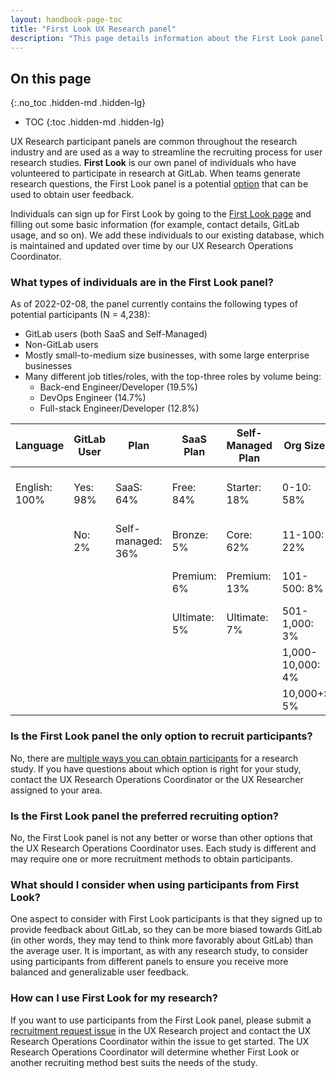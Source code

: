 ```yaml
---
layout: handbook-page-toc
title: "First Look UX Research panel"
description: "This page details information about the First Look panel used for UX Research studies"
---
```


## On this page
{:.no_toc .hidden-md .hidden-lg}

- TOC
{:toc .hidden-md .hidden-lg}

UX Research participant panels are common throughout the research industry and are used as a way to streamline the recruiting process for user research studies. **First Look** is our own panel of individuals who have volunteered to participate in research at GitLab. When teams generate research questions, the First Look panel is a potential [option](https://about.gitlab.com/handbook/product/ux/ux-research-coordination/#recruitment-methods) that can be used to obtain user feedback. 

Individuals can sign up for First Look by going to the [First Look page](https://about.gitlab.com/community/gitlab-first-look/) and filling out some basic information (for example, contact details, GitLab usage, and so on). We add these individuals to our existing database, which is maintained and updated over time by our UX Research Operations Coordinator. 

### What types of individuals are in the First Look panel?

As of 2022-02-08, the panel currently contains the following types of potential participants (N = 4,238):
* GitLab users (both SaaS and Self-Managed)
* Non-GitLab users
* Mostly small-to-medium size businesses, with some large enterprise businesses
* Many different job titles/roles, with the top-three roles by volume being: 
    * Back-end Engineer/Developer (19.5%)
    * DevOps Engineer (14.7%)
    * Full-stack Engineer/Developer (12.8%)

| Language | GitLab User | Plan | SaaS Plan | Self-Managed Plan | Org Size | Team Size |
| ------ | ------ | ------ | ------ | ------ | ------ | ------ |
| English: 100% | Yes: 98% | SaaS: 64% | Free: 84% | Starter: 18% | 0-10: 58% | It's just me: 29% |
|  | No: 2% | Self-managed: 36% | Bronze: 5% | Core: 62% | 11-100: 22% | 1-5: 41% |
|  |  |  | Premium: 6% | Premium: 13% | 101-500: 8% | 6-10: 17% |
|  |  |  | Ultimate: 5% | Ultimate: 7% | 501-1,000: 3% | 11-20: 7% |
|  |  |  |  |  | 1,000-10,000: 4% | 21-30: 2% |
|  |  |  |  |  | 10,000+: 5% | 30+: 4% |

### Is the First Look panel the **only option** to recruit participants?

No, there are [multiple ways you can obtain participants](https://about.gitlab.com/handbook/product/ux/ux-research-coordination/#recruitment-methods) for a research study. If you have questions about which option is right for your study, contact the UX Research Operations Coordinator or the UX Researcher assigned to your area.

### Is the First Look panel the **preferred** recruiting option?

No, the First Look panel is not any better or worse than other options that the UX Research Operations Coordinator uses. Each study is different and may require one or more recruitment methods to obtain participants. 

### What should I consider when using participants from First Look?

One aspect to consider with First Look participants is that they signed up to provide feedback about GitLab, so they can be more biased towards GitLab (in other words, they may tend to think more favorably about GitLab) than the average user. It is important, as with any research study, to consider using participants from different panels to ensure you receive more balanced and generalizable user feedback.

### How can I use First Look for my research?

If you want to use participants from the First Look panel, please submit a [recruitment request issue](https://about.gitlab.com/handbook/product/ux/ux-research-training/recruiting-participants/#sts=Open%20a%20recruitment%20request%20issue) in the UX Research project and contact the UX Research Operations Coordinator within the issue to get started. The UX Research Operations Coordinator will determine whether First Look or another recruiting method best suits the needs of the study.

